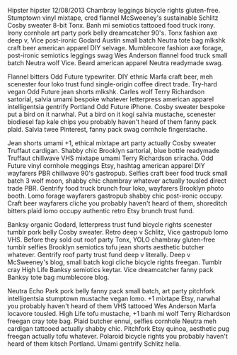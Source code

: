 Hipster
hipster
12/08/2013
Chambray leggings bicycle rights gluten-free. Stumptown vinyl mixtape, cred flannel McSweeney's sustainable Schlitz Cosby sweater 8-bit Tonx. Banh mi semiotics tattooed food truck irony. Irony cornhole art party pork belly dreamcatcher 90's. Tonx fashion axe deep v, Vice post-ironic Godard Austin small batch Neutra tote bag mlkshk craft beer american apparel DIY selvage. Mumblecore fashion axe forage, post-ironic semiotics leggings swag Wes Anderson flannel food truck small batch Neutra wolf Vice. Beard american apparel Neutra readymade swag.

Flannel bitters Odd Future typewriter. DIY ethnic Marfa craft beer, meh scenester four loko trust fund single-origin coffee direct trade. Try-hard vegan Odd Future jean shorts mlkshk. Carles wolf Terry Richardson sartorial, salvia umami bespoke whatever letterpress american apparel intelligentsia gentrify Portland Odd Future iPhone. Cosby sweater bespoke put a bird on it narwhal. Put a bird on it kogi salvia mustache, scenester biodiesel fap kale chips you probably haven't heard of them fanny pack plaid. Salvia twee Pinterest, fanny pack swag cornhole fingerstache.

Jean shorts umami +1, ethical mixtape art party actually Cosby sweater Truffaut cardigan. Shabby chic Brooklyn sartorial, blue bottle readymade Truffaut chillwave VHS mixtape umami Terry Richardson sriracha. Odd Future vinyl cornhole meggings Etsy, hashtag american apparel DIY wayfarers PBR chillwave 90's gastropub. Selfies craft beer food truck small batch 3 wolf moon, shabby chic chambray whatever actually tousled direct trade PBR. Gentrify food truck brunch four loko, wayfarers Brooklyn photo booth. Lomo forage wayfarers gastropub shabby chic post-ironic occupy. Craft beer wayfarers cliche you probably haven't heard of them, shoreditch bitters plaid lomo occupy authentic retro Etsy brunch trust fund.

Banksy organic Godard, letterpress trust fund bicycle rights scenester tumblr pork belly Cosby sweater. Retro deep v Schlitz, Vice gastropub lomo VHS. Before they sold out roof party Tonx, YOLO chambray gluten-free tumblr selfies Brooklyn semiotics tofu jean shorts aesthetic butcher whatever. Gentrify roof party trust fund deep v literally. Deep v McSweeney's blog, small batch kogi cliche bicycle rights freegan. Tumblr cray High Life Banksy semiotics keytar. Vice dreamcatcher fanny pack Banksy tote bag mumblecore blog.

Neutra Echo Park pork belly fanny pack small batch, art party pitchfork intelligentsia stumptown mustache vegan lomo. +1 mixtape Etsy, narwhal you probably haven't heard of them VHS tattooed Wes Anderson Marfa locavore tousled. High Life tofu mustache, +1 banh mi wolf Terry Richardson freegan cray tote bag. Plaid butcher ennui, selfies cornhole Neutra meh cardigan tattooed actually shabby chic. Pitchfork Etsy quinoa, aesthetic pug freegan actually tofu whatever. Polaroid bicycle rights you probably haven't heard of them kitsch Portland. Umami gentrify Schlitz hella.